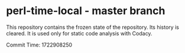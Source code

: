 # perl-time-local - master branch

This repository contains the frozen state of the repository.
Its history is cleared. It is used only for static code
analysis with Codacy.

Commit Time: 1722908250
